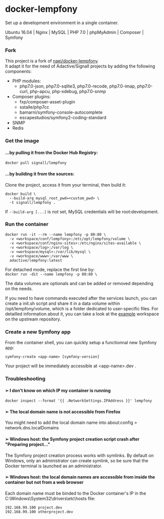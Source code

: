 # docker-lempfony

Set up a development environment in a single container.

Ubuntu 16.04 | Nginx | MySQL | PHP 7.0 | phpMyAdmin | Composer | Symfony  

### Fork

This project is a fork of [naei/docker-lempfony](https://github.com/naei/docker-lempfony).  
It adapt it for the need of Adactive/Signall projects by adding the following components:
- PHP modules: 
  - php7.0-json, php7.0-sqlite3, php7.0-recode, php7.0-imap, php7.0-curl, php-apcu, php-xdebug, php7.0-snmp
- Composer plugins:
  - fxp/composer-asset-plugin
  - sstalle/php7cc
  - bamarni/symfony-console-autocomplete
  - escapestudios/symfony2-coding-standard
- SNMP
- Redis

### Get the image

#### ...by pulling it from the Docker Hub Registry:

```shell
docker pull signall/lempfony
```  

#### ...by building it from the sources:

Clone the project, access it from your terminal, then build it:

```shell
docker build \
  --build-arg mysql_root_pwd=<custom_pwd> \
  -t signall/lempfony .
```  

If ```--build-arg [...]``` is not set, MySQL credentials will be root:development.


### Run the container

```shell
docker run -it --rm --name lempfony -p 80:80 \
  -v <workspace/conf/lempfony>:/etc/opt/lempfony/volume \
  -v <workspace/conf/nginx-sites>:/etc/nginx/sites-available \
  -v <workspace/log>:/var/log \
  -v <workspace/mysql>:/var/lib/mysql \
  -v <workspace/www>:/var/www \
  adactive/lempfony:latest
```
For detached mode, replace the first line by:  
```docker run -dit --name lempfony -p 80:80 \```  

The data volumes are optionals and can be added or removed depending on the needs.  

If you need to have commands executed after the services launch, you can create a init.sh script and share it in a data volume within /opt/lempfony/volume, which is a folder dedicated to user-specific files.
For detailled information about it, you can take a look at the [example](https://github.com/naei/docker-lempfony/tree/master/example/workspace) workspace on the upstream repository.


### Create a new Symfony app
From the container shell, you can quickly setup a functionnal new Symfony app:
```shell
symfony-create <app-name> [symfony-version]
```
Your project will be immediately accessible at &lt;app-name>.dev .


### Troubleshooting

#### ➢ I don't know on which IP my container is running
```shell
docker inspect --format '{{ .NetworkSettings.IPAddress }}' lempfony
```  

#### ➢ The local domain name is not accessible from Firefox
You might need to add the local domain name into about:config > network.dns.localDomains

#### ➢ Windows host: the Symfony project creation script crash after "Preparing project..."
The Symfony project creation process works with symlinks. By default on Windows,  only an administrator can create symlink, so be sure that the Docker terminal is launched as an administrator. 

#### ➢ Windows host: the local domain names are accessible from inside the container but not from a web browser
Each domain name must be binded to the Docker container's IP in the C:\Windows\System32\drivers\etc\hosts file:
```
192.168.99.100 project.dev
192.168.99.100 otherproject.dev
```  